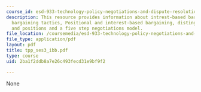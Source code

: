 ```yaml
---
course_id: esd-933-technology-policy-negotiations-and-dispute-resolution-spring-2005
description: This resource provides information about intrest-based bargaining, traditional
  bargaining tactics, Positional and interest-based bargaining, distinguishing interests
  and positions and a five step negotiations model.
file_location: /coursemedia/esd-933-technology-policy-negotiations-and-dispute-resolution-spring-2005/2ba1f2ddb8a7e26c493fecd31e9bf9f2_tpp_ses3_ibb.pdf
file_type: application/pdf
layout: pdf
title: tpp_ses3_ibb.pdf
type: course
uid: 2ba1f2ddb8a7e26c493fecd31e9bf9f2

---
```

None